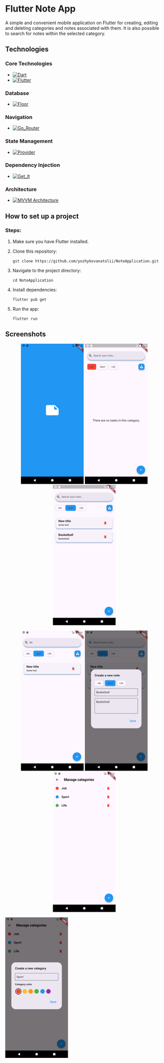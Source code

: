 # Flutter Note App

A simple and convenient mobile application on Flutter for creating, editing and deleting categories and notes associated with them. It is also possible to search for notes within the selected category.

## Technologies

### Core Technologies

- [![Dart][dart-shield]][dart-url]
- [![Flutter][flutter-shield]][flutter-url]

### Database

- [![Floor][floor-shield]][floor-url]

### Navigation

- [![Go_Router][go_router-shield]][go_router-url]

### State Management

- [![Provider][provider-shield]][provider-url]

### Dependency Injection

- [![Get_It][get_it-shield]][get_it-url]

### Architecture

- [![MVVM Architecture][mvvmarchitecture-shield]][mvvmarchitecture-url]

## How to set up a project
### Steps:
1. Make sure you have Flutter installed.
2. Clone this repository:

   ```
   git clone https://github.com/yozhykovanatolii/NoteApplication.git
   ```
4. Navigate to the project directory:

   ```
   cd NoteApplication
   ```
5. Install dependencies:

   ```
   flutter pub get
   ```
6. Run the app:

   ```
   flutter run
   ```

## Screenshots
<p align="center">
  <img src="screenshots/screen1.png" width="200"/>
  <img src="screenshots/screen2.png" width="200"/>
  <img src="screenshots/screen3.png" width="200"/>
</p>
<p align="center">
  <img src="screenshots/screen4.png" width="200"/>
  <img src="screenshots/screen5.png" width="200"/>
  <img src="screenshots/screen6.png" width="200"/>
</p>
<p>
  <img src="screenshots/screen7.png" width="200"/>
</p>



[dart-shield]: https://img.shields.io/static/v1?message=v3.6.0&color=orange&label=Dart
[dart-url]: https://dart.dev/

[flutter-shield]: https://img.shields.io/static/v1?message=v3.27.1&color=yellow&label=Flutter
[flutter-url]: https://docs.flutter.dev/

[floor-shield]: https://img.shields.io/static/v1?message=v1.5.0&color=blue&label=Floor
[floor-url]: https://pub.dev/packages/floor

[go_router-shield]: https://img.shields.io/static/v1?message=v14.6.3&color=purple&label=Go_Router
[go_router-url]: https://pub.dev/packages/go_router

[provider-shield]: https://img.shields.io/static/v1?message=v6.1.2&color=green&label=Provider
[provider-url]: https://pub.dev/packages/provider

[get_it-shield]: https://img.shields.io/static/v1?message=v8.0.3&color=white&label=Get_It
[get_it-url]: https://pub.dev/packages/get_it

[mvvmarchitecture-shield]: https://img.shields.io/static/v1?message=Structured%20Design&color=red&label=MVVM%20Architecture
[mvvmarchitecture-url]: https://www.digitalocean.com/community/tutorials/android-mvvm-design-pattern
